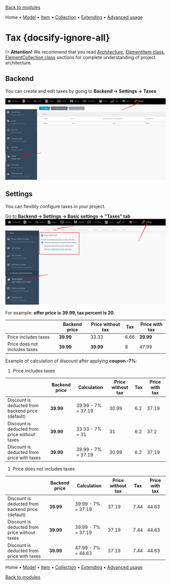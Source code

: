 [Back to modules](modules/home.md)

Home
• [Model](modules/tax/model/model.md)
• [Item](modules/tax/item/item.md)
• [Collection](modules/tax/collection/collection.md)
• [Extending](modules/tax/extending/extending.md)
• [Advanced usage](modules/tax/advanced-usage/home.md)

# Tax {docsify-ignore-all}

!> **Attention!**  We recommend that you read [Architecture](home.md#architecture), [ElementItem class](item-class/item-class.md),
[ElementCollection class](collection-class/collection-class.md) sections for complete understanding of  project architecture.

## Backend

You can create and edit taxes by going to **Backend -> Settings -> Taxes**

![](./../../assets/images/backend-tax-1.png)

## Settings

You can flexibly configure taxes in your project.

Go to **Backend -> Settings -> Basic settings -> "Taxes" tab**
![](./../../assets/images/backend-settings-8.png)

For example: **offer price is 39.99, tax percent is 20**.

||Backend price|Price without tax|Tax|Price with tax|
|---|---|---|---|---|
|Price includes taxes|**39.99**|33.33|6.66|**39.99**|
|Price does not includes taxes|**39.99**|**39.99**|8|47.99|

Example of calculation of discount after applying **coupon -7%**:

1. Price includes taxes

||Backend price|Calculation|Price without tax|Tax|Price with tax|
|---|---|---|---|---|---|
|Discount is deducted from backend price (default)|**39.99**|39.99 - 7% = 37.19|30.99|6.2|37.19|
|Discount is deducted from price without taxes|**39.99**|33.33 - 7% = 31|31|6.2|37.2|
|Discount is deducted from price with taxes|**39.99**|39.99 - 7% = 37.19|30.99|6.2|37.19|

1. Price does not includes taxes

||Backend price|Calculation|Price without tax|Tax|Price with tax|
|---|---|---|---|---|---|
|Discount is deducted from backend price (default)|**39.99**|39.99 - 7% = 37.19|37.19|7.44|44.63|
|Discount is deducted from price without taxes|**39.99**|39.99 - 7% = 37.19|37.19|7.44|44.63|
|Discount is deducted from price with taxes|**39.99**|47.99 - 7% = 44.63|37.19|7.44|44.63|

Home
• [Model](modules/tax/model/model.md)
• [Item](modules/tax/item/item.md)
• [Collection](modules/tax/collection/collection.md)
• [Extending](modules/tax/extending/extending.md)
• [Advanced usage](modules/tax/advanced-usage/home.md)

[Back to modules](modules/home.md)